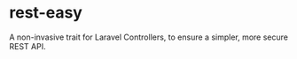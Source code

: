 # rest-easy
A non-invasive trait for Laravel Controllers, to ensure a simpler, more secure REST API.

